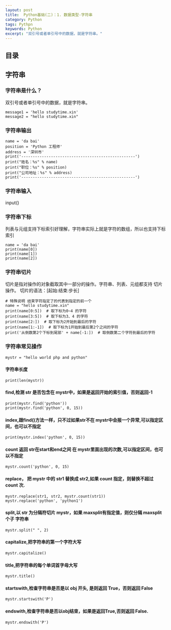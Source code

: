 ```yaml
---
layout: post
title:  Python基础(二)：1. 数据类型-字符串
category: Python 
tags: Pythpn 
keywords: Python 
excerpt: "双引号或者单引号中的数据，就是字符串。"
---
```


## 目录
## 字符串

### 字符串是什么？
双引号或者单引号中的数据，就是字符串。
```
message1 = 'hello studytime.xin'
message2 = "hello studytime.xin"
```

### 字符串输出
```
name = 'da bai'
position = 'Python 工程师'
address = '深圳市'
print('--------------------------------------------------')
print("姓名：%s" % name)
print("职位：%s" % position)
print("公司地址：%s" % address)
print('--------------------------------------------------')
```

### 字符串输入
input()

### 字符串下标
列表与元组⽀持下标索引好理解，字符串实际上就是字符的数组，所以也⽀持下标索引

```
name = 'da bai'
print(name[0])
print(name[1])
print(name[2])
```


### 字符串切片
切⽚是指对操作的对象截取其中⼀部分的操作。字符串、列表、元组都⽀持 切⽚操作。
切⽚的语法：[起始:结束:步⻓]

```
# 特殊说明 结束字符指定了的代表到指定的前一个
name = "hello studytime.xin"
print(name[0:5])  # 取下标为0~4 的字符
print(name[3:5])  # 取下标为3、4 的字符
print(name[2:])  # 取下标为2开始到最后的字符
print(name[1:-1])  # 取下标为1开始到最后第2个之间的字符
print('从倒数第2个下标到尾部' + name[-1:])  # 取倒数第二个字符到最后的字符
```

### 字符串常见操作
```
mystr = "hello world php and python"
```

#### 字符串长度
```
print(len(mystr))
```

#### find,检测 str 是否包含在 mystr中，如果是返回开始的索引值，否则返回-1
```
print(mystr.find('python'))
print(mystr.find('python', 0, 15))
```

#### index,跟find()⽅法⼀样，只不过如果str不在 mystr中会报⼀个异常,可以指定区间，也可以不指定
```
print(mystr.index('python', 0, 15))
```

#### count 返回 str在start和end之间 在 mystr⾥⾯出现的次数,可以指定区间，也可以不指定
```
mystr.count('python', 0, 15)
```

#### replace， 把 mystr 中的 str1 替换成 str2,如果 count 指定，则替换不超过 count 次.
```
mystr.replace(str1, str2, mystr.count(str1))
mystr.replace('python', 'python1')
```

#### split,以 str 为分隔符切⽚ mystr，如果 maxsplit有指定值，则仅分隔 maxsplit 个⼦ 字符串
`mystr.split(" ", 2)`

#### capitalize,把字符串的第⼀个字符⼤写
`mystr.capitalize()`

#### title,把字符串的每个单词⾸字⺟⼤写
`mystr.title()`

#### startswith,检查字符串是否是以 obj 开头, 是则返回 True，否则返回 False
`mystr.startswith('P')`

#### endswith,检查字符串是否以obj结束，如果是返回True,否则返回 False.
`mystr.endswith('P')`